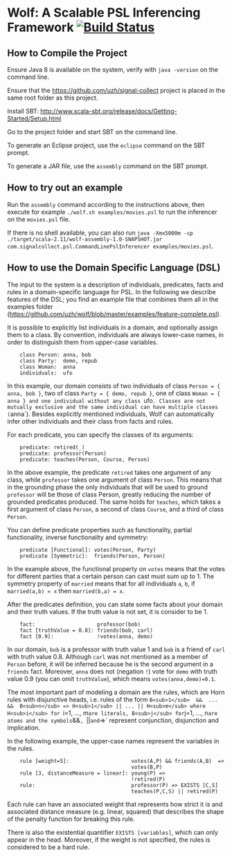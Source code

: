 Wolf: A Scalable PSL Inferencing Framework [![Build Status](https://travis-ci.org/uzh/triplerush.svg?branch=master)](https://travis-ci.org/uzh/wolf/branches)
=====================================================

How to Compile the Project
--------------------------
Ensure Java 8 is available on the system, verify with `java -version` on the command line.

Ensure that the https://github.com/uzh/signal-collect project is placed in the same root folder as this project. 

Install SBT: http://www.scala-sbt.org/release/docs/Getting-Started/Setup.html

Go to the project folder and start SBT on the command line.

To generate an Eclipse project, use the `eclipse` command on the SBT prompt.

To generate a JAR file, use the `assembly` command on the SBT prompt.


How to try out an example
-------------------------

Run the `assembly` command according to the instructions above, then execute for example `./wolf.sh examples/movies.psl` to run the inferencer on the `movies.psl` file.

If there is no shell available, you can also run `java -Xmx5000m -cp ./target/scala-2.11/wolf-assembly-1.0-SNAPSHOT.jar com.signalcollect.psl.CommandLinePslInferencer examples/movies.psl`.


How to use the Domain Specific Language (DSL)
---------------------------------------------
The input to the system is a description of individuals, predicates, facts and rules in a domain-specific language for PSL. In the following we describe features of the DSL; you find an example file that combines them all in the examples folder (https://github.com/uzh/wolf/blob/master/examples/feature-complete.psl).

It is possible to explicitly list individuals in a domain, and optionally assign them to a class. By convention, individuals are always lower-case names, in order to distinguish them from upper-case variables.

```
    class Person: anna, bob
    class Party:  demo, repub
    class Woman:  anna
    individuals:  ufo
```

In this example, our domain consists of two individuals of class `Person = { anna, bob }`, two of class `Party = { demo, repub }`, one of class `Woman = { anna } and one individual without any class `ufo`.
Classes are not mutually exclusive and the same individual can have multiple classes (`anna`).
Besides explicitly mentioned individuals, Wolf can automatically infer other individuals and their class from facts and rules.

For each predicate, you can specify the classes of its arguments:

```
    predicate: retired(_)
    predicate: professor(Person)
    predicate: teaches(Person, Course, Person)
```

In the above example, the predicate `retired` takes one argument of any class, while `professor` takes one argument of class `Person`. This means that in the grounding phase the only individuals that will be used to ground `professor` will be those of class Person, greatly reducing the number of grounded predicates produced.
The same holds for `teaches`, which takes a first argument of class `Person`, a second of class `Course`, and a third of class `Person`.

You can define predicate properties such as functionality, partial functionality, inverse functionality and symmetry:

```
    predicate [Functional]: votes(Person, Party)
    predicate [Symmetric]:  friends(Person, Person)
```

In the example above, the functional property on `votes` means that the votes for different parties that a certain person can cast must sum up to 1. The symmetry property of `married` means that for all individuals `a`, `b`, if `married(a,b) = x` then `married(b,a) = x`. 

After the predicates definition, you can state some facts about your domain and their truth values. If the truth value is not set, it is consider to be 1.

```
    fact:                    professor(bob)
    fact [truthValue = 0.8]: friends(bob, carl)
    fact [0.9]:              !votes(anna, demo)
```

In our domain, `bob` is a professor with truth value 1 and `bob` is a friend of `carl` with truth value 0.8. Although `carl` was not mentioned as a member of `Person` before, it will be inferred because he is the second argument in a `friends` fact.  Moreover, `anna` does not (negation `!`) vote for `demo` with truth value 0.9 (you can omit `truthValue`), which means `votes(anna,demo)=0.1`.

The most important part of modeling a domain are the rules, which are Horn rules with disjunctive heads, i.e. rules of the form 
`B<sub>1</sub>  &&  ...  &&  B<sub>n</sub> => H<sub>1</sub> || ... || H<sub>m</sub>
where H<sub>i</sub> for `i=1, ..., m` are literals, B<sub>j</sub> for `j=1, ..., n` are atoms and the symbols `&&`, `||` and `=>` represent conjunction, disjunction and implication.

In the following example, the upper-case names represent the variables in the rules.
```
    rule [weight=5]:                    votes(A,P) && friends(A,B)  =>
                                        votes(B,P)
    rule [3, distanceMeasure = linear]: young(P) => 
                                        !retired(P)
    rule:                               professor(P) => EXISTS [C,S]	                                      
                                        teaches(P,C,S) || retired(P)
```

Each rule can have an associated weight that represents how strict it is and associated distance measure (e.g. linear, squared) that describes the shape of the penalty function for breaking this rule.

There is also the existential quantifier `EXISTS [variables]`, which can only appear in the head. Moreover, if the weight is not specified, the rules is considered to be a hard rule.
